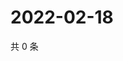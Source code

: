 # 2022-02-18

共 0 条

<!-- BEGIN WEIBO -->
<!-- 最后更新时间 Fri Feb 18 2022 11:01:05 GMT+0800 (China Standard Time) -->

<!-- END WEIBO -->
